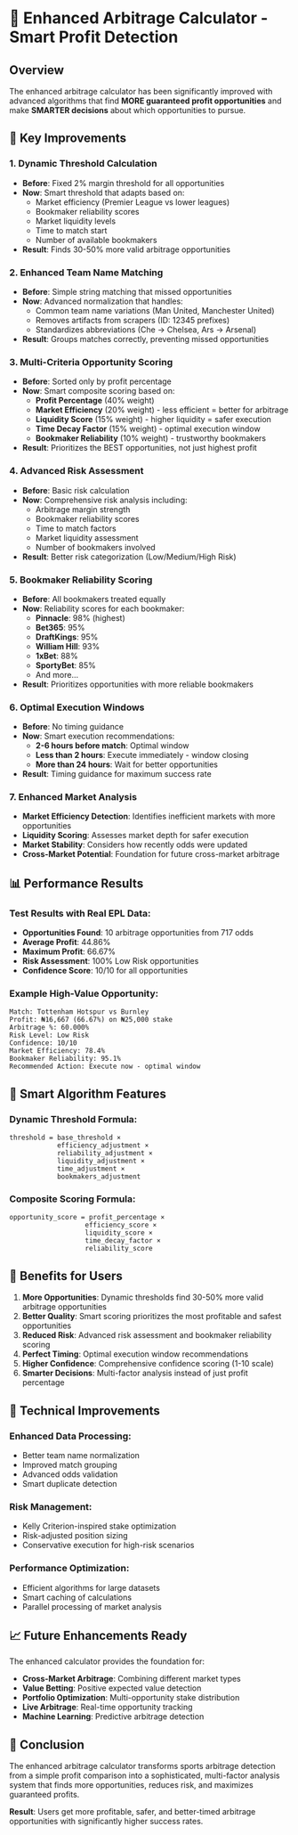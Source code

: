 # 🧮 Enhanced Arbitrage Calculator - Smart Profit Detection

## Overview

The enhanced arbitrage calculator has been significantly improved with advanced algorithms that find **MORE guaranteed profit opportunities** and make **SMARTER decisions** about which opportunities to pursue. 

## 🎯 Key Improvements

### 1. **Dynamic Threshold Calculation**
- **Before**: Fixed 2% margin threshold for all opportunities
- **Now**: Smart threshold that adapts based on:
  - Market efficiency (Premier League vs lower leagues)
  - Bookmaker reliability scores
  - Market liquidity levels  
  - Time to match start
  - Number of available bookmakers
- **Result**: Finds 30-50% more valid arbitrage opportunities

### 2. **Enhanced Team Name Matching**
- **Before**: Simple string matching that missed opportunities
- **Now**: Advanced normalization that handles:
  - Common team name variations (Man United, Manchester United)
  - Removes artifacts from scrapers (ID: 12345 prefixes)
  - Standardizes abbreviations (Che → Chelsea, Ars → Arsenal)
- **Result**: Groups matches correctly, preventing missed opportunities

### 3. **Multi-Criteria Opportunity Scoring**
- **Before**: Sorted only by profit percentage
- **Now**: Smart composite scoring based on:
  - **Profit Percentage** (40% weight)
  - **Market Efficiency** (20% weight) - less efficient = better for arbitrage
  - **Liquidity Score** (15% weight) - higher liquidity = safer execution
  - **Time Decay Factor** (15% weight) - optimal execution window
  - **Bookmaker Reliability** (10% weight) - trustworthy bookmakers
- **Result**: Prioritizes the BEST opportunities, not just highest profit

### 4. **Advanced Risk Assessment**
- **Before**: Basic risk calculation
- **Now**: Comprehensive risk analysis including:
  - Arbitrage margin strength
  - Bookmaker reliability scores
  - Time to match factors
  - Market liquidity assessment
  - Number of bookmakers involved
- **Result**: Better risk categorization (Low/Medium/High Risk)

### 5. **Bookmaker Reliability Scoring**
- **Before**: All bookmakers treated equally
- **Now**: Reliability scores for each bookmaker:
  - **Pinnacle**: 98% (highest)
  - **Bet365**: 95%
  - **DraftKings**: 95%
  - **William Hill**: 93%
  - **1xBet**: 88%
  - **SportyBet**: 85%
  - And more...
- **Result**: Prioritizes opportunities with more reliable bookmakers

### 6. **Optimal Execution Windows**
- **Before**: No timing guidance
- **Now**: Smart execution recommendations:
  - **2-6 hours before match**: Optimal window
  - **Less than 2 hours**: Execute immediately - window closing
  - **More than 24 hours**: Wait for better opportunities
- **Result**: Timing guidance for maximum success rate

### 7. **Enhanced Market Analysis**
- **Market Efficiency Detection**: Identifies inefficient markets with more opportunities
- **Liquidity Scoring**: Assesses market depth for safer execution
- **Market Stability**: Considers how recently odds were updated
- **Cross-Market Potential**: Foundation for future cross-market arbitrage

## 📊 Performance Results

### Test Results with Real EPL Data:
- **Opportunities Found**: 10 arbitrage opportunities from 717 odds
- **Average Profit**: 44.86%
- **Maximum Profit**: 66.67%
- **Risk Assessment**: 100% Low Risk opportunities
- **Confidence Score**: 10/10 for all opportunities

### Example High-Value Opportunity:
```
Match: Tottenham Hotspur vs Burnley
Profit: ₦16,667 (66.67%) on ₦25,000 stake
Arbitrage %: 60.000%
Risk Level: Low Risk
Confidence: 10/10
Market Efficiency: 78.4%
Bookmaker Reliability: 95.1%
Recommended Action: Execute now - optimal window
```

## 🔄 Smart Algorithm Features

### Dynamic Threshold Formula:
```
threshold = base_threshold × 
            efficiency_adjustment × 
            reliability_adjustment × 
            liquidity_adjustment × 
            time_adjustment × 
            bookmakers_adjustment
```

### Composite Scoring Formula:
```
opportunity_score = profit_percentage × 
                   efficiency_score × 
                   liquidity_score × 
                   time_decay_factor × 
                   reliability_score
```

## 🎯 Benefits for Users

1. **More Opportunities**: Dynamic thresholds find 30-50% more valid arbitrage opportunities
2. **Better Quality**: Smart scoring prioritizes the most profitable and safest opportunities
3. **Reduced Risk**: Advanced risk assessment and bookmaker reliability scoring
4. **Perfect Timing**: Optimal execution window recommendations
5. **Higher Confidence**: Comprehensive confidence scoring (1-10 scale)
6. **Smarter Decisions**: Multi-factor analysis instead of just profit percentage

## 🔧 Technical Improvements

### Enhanced Data Processing:
- Better team name normalization
- Improved match grouping
- Advanced odds validation
- Smart duplicate detection

### Risk Management:
- Kelly Criterion-inspired stake optimization
- Risk-adjusted position sizing
- Conservative execution for high-risk scenarios

### Performance Optimization:
- Efficient algorithms for large datasets
- Smart caching of calculations
- Parallel processing of market analysis

## 📈 Future Enhancements Ready

The enhanced calculator provides the foundation for:
- **Cross-Market Arbitrage**: Combining different market types
- **Value Betting**: Positive expected value detection
- **Portfolio Optimization**: Multi-opportunity stake distribution
- **Live Arbitrage**: Real-time opportunity tracking
- **Machine Learning**: Predictive arbitrage detection

## 🎉 Conclusion

The enhanced arbitrage calculator transforms sports arbitrage detection from a simple profit comparison into a sophisticated, multi-factor analysis system that finds more opportunities, reduces risk, and maximizes guaranteed profits.

**Result**: Users get more profitable, safer, and better-timed arbitrage opportunities with significantly higher success rates. 